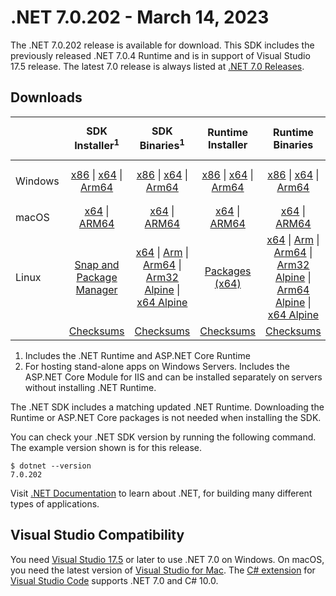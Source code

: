 # .NET 7.0.202 - March 14, 2023

The .NET 7.0.202 release is available for download. This SDK includes the previously released .NET 7.0.4 Runtime and is in support of Visual Studio 17.5 release. The latest 7.0 release is always listed at [.NET 7.0 Releases](../README.md).

## Downloads

|           | SDK Installer<sup>1</sup>                        | SDK Binaries<sup>1</sup>                 | Runtime Installer                                        | Runtime Binaries                                 | ASP.NET Core Runtime           |Windows Desktop Runtime          |
| --------- | :------------------------------------------:     | :----------------------:                 | :---------------------------:                            | :-------------------------:                      | :-----------------:            | :-----------------:            |
| Windows   | [x86][dotnet-sdk-win-x86.exe] \| [x64][dotnet-sdk-win-x64.exe] \| [Arm64][dotnet-sdk-win-arm64.exe] | [x86][dotnet-sdk-win-x86.zip] \| [x64][dotnet-sdk-win-x64.zip] \|  [Arm64][dotnet-sdk-win-arm64.zip] | [x86][dotnet-runtime-win-x86.exe] \| [x64][dotnet-runtime-win-x64.exe] \| [Arm64][dotnet-runtime-win-arm64.exe] | [x86][dotnet-runtime-win-x86.zip] \| [x64][dotnet-runtime-win-x64.zip] \| [Arm64][dotnet-runtime-win-arm64.zip] | [x86][aspnetcore-runtime-win-x86.exe] \| [x64][aspnetcore-runtime-win-x64.exe] \|<br/> [Hosting Bundle][dotnet-hosting-win.exe]<sup>2</sup> | [x86][windowsdesktop-runtime-win-x86.exe] \| [x64][windowsdesktop-runtime-win-x64.exe] \| [Arm64][windowsdesktop-runtime-win-arm64.exe] |
| macOS     | [x64][dotnet-sdk-osx-x64.pkg] \| [ARM64][dotnet-sdk-osx-arm64.pkg] | [x64][dotnet-sdk-osx-x64.tar.gz] \| [ARM64][dotnet-sdk-osx-arm64.tar.gz]  | [x64][dotnet-runtime-osx-x64.pkg] \| [ARM64][dotnet-runtime-osx-arm64.pkg] | [x64][dotnet-runtime-osx-x64.tar.gz] \| [ARM64][dotnet-runtime-osx-arm64.tar.gz]| [x64][aspnetcore-runtime-osx-x64.tar.gz] \| [ARM64][aspnetcore-runtime-osx-arm64.tar.gz] | - |<sup>1</sup>
| Linux     |  [Snap and Package Manager](../install-linux.md)  | [x64][dotnet-sdk-linux-x64.tar.gz] \| [Arm][dotnet-sdk-linux-arm.tar.gz]  \| [Arm64][dotnet-sdk-linux-arm64.tar.gz] \| [Arm32 Alpine][dotnet-sdk-linux-musl-arm.tar.gz]  \| [x64 Alpine][dotnet-sdk-linux-musl-x64.tar.gz] | [Packages (x64)][linux-packages] | [x64][dotnet-runtime-linux-x64.tar.gz] \| [Arm][dotnet-runtime-linux-arm.tar.gz] \| [Arm64][dotnet-runtime-linux-arm64.tar.gz] \| [Arm32 Alpine][dotnet-runtime-linux-musl-arm.tar.gz] \| [Arm64 Alpine][dotnet-runtime-linux-musl-arm64.tar.gz] \| [x64 Alpine][dotnet-runtime-linux-musl-x64.tar.gz]  | [x64][aspnetcore-runtime-linux-x64.tar.gz]<sup>1</sup>  \| [Arm][aspnetcore-runtime-linux-arm.tar.gz]<sup>1</sup> \| [Arm64][aspnetcore-runtime-linux-arm64.tar.gz]<sup>1</sup> \| [x64 Alpine][aspnetcore-runtime-linux-musl-x64.tar.gz] | - | <sup>1</sup> |
|  | [Checksums][checksums-sdk]                             | [Checksums][checksums-sdk]                                      | [Checksums][checksums-runtime]                             | [Checksums][checksums-runtime]  | [Checksums][checksums-runtime]  | [Checksums][checksums-runtime]


1. Includes the .NET Runtime and ASP.NET Core Runtime
2. For hosting stand-alone apps on Windows Servers. Includes the ASP.NET Core Module for IIS and can be installed separately on servers without installing .NET Runtime.


The .NET SDK includes a matching updated .NET Runtime. Downloading the Runtime or ASP.NET Core packages is not needed when installing the SDK.

You can check your .NET SDK version by running the following command. The example version shown is for this release.

```console
$ dotnet --version
7.0.202
```
Visit [.NET Documentation](https://learn.microsoft.com/dotnet/) to learn about .NET, for building many different types of applications.


## Visual Studio Compatibility

You need [Visual Studio 17.5](https://visualstudio.microsoft.com) or later to use .NET 7.0 on Windows. On macOS, you need the latest version of [Visual Studio for Mac](https://visualstudio.microsoft.com/vs/mac/). The [C# extension](https://code.visualstudio.com/docs/languages/dotnet) for [Visual Studio Code](https://code.visualstudio.com/) supports .NET 7.0 and C# 10.0.


[blob-runtime]: https://dotnetcli.blob.core.windows.net/dotnet/Runtime/
[blob-sdk]: https://dotnetcli.blob.core.windows.net/dotnet/Sdk/
[release-notes]: 7.0.202.md

[checksums-runtime]: https://dotnetcli.blob.core.windows.net/dotnet/checksums/7.0.4-sha.txt
[checksums-sdk]: https://dotnetcli.blob.core.windows.net/dotnet/checksums/7.0.4-sha.txt

[linux-install]: https://learn.microsoft.com/dotnet/core/install/linux

[dotnet-blog]:  https://devblogs.microsoft.com/dotnet/february-2023-updates/
[aspnet-blog]: https://devblogs.microsoft.com/dotnet/announcing-asp-net-core-in-net-6/
[maui-blog]: https://devblogs.microsoft.com/dotnet/update-on-dotnet-maui/

[linux-packages]: ../install-linux.md



[//]: # ( Runtime 7.0.4)
[dotnet-runtime-linux-arm.tar.gz]: https://download.visualstudio.microsoft.com/download/pr/8d45c40c-50e0-4c34-a8e7-02874823ec38/542e091c925c69e529533480c187068b/dotnet-runtime-7.0.4-linux-arm.tar.gz
[dotnet-runtime-linux-arm64.tar.gz]: https://download.visualstudio.microsoft.com/download/pr/47a77eda-2e32-4106-bc84-375b873a9839/c6d88de403b103248f67f429507ea269/dotnet-runtime-7.0.4-linux-arm64.tar.gz
[dotnet-runtime-linux-musl-arm.tar.gz]: https://download.visualstudio.microsoft.com/download/pr/46c1ae9c-ba38-45a8-8250-c6cc3306081e/c60f75badddd909d308671ecb4f2faed/dotnet-runtime-7.0.4-linux-musl-arm.tar.gz
[dotnet-runtime-linux-musl-arm64.tar.gz]: https://download.visualstudio.microsoft.com/download/pr/31fcb8d1-489d-47a9-a6f7-230daa67c77a/b9dc027228cb8a0defedeeb8b658280c/dotnet-runtime-7.0.4-linux-musl-arm64.tar.gz
[dotnet-runtime-linux-musl-x64.tar.gz]: https://download.visualstudio.microsoft.com/download/pr/5626a791-2469-436e-bba8-d020f244b51b/f6b7f1d3921160a5f097d6f5e3a76b65/dotnet-runtime-7.0.4-linux-musl-x64.tar.gz
[dotnet-runtime-linux-x64.tar.gz]: https://download.visualstudio.microsoft.com/download/pr/08c89e27-b593-438e-8303-af765b90e5da/28b1b06748b86a694ac4ddf43d546a32/dotnet-runtime-7.0.4-linux-x64.tar.gz
[dotnet-runtime-osx-arm64.pkg]: https://download.visualstudio.microsoft.com/download/pr/e3f2fe23-5f8f-472a-8c90-e2fd71840bbe/b8cea84bdfa8f27dc68c44ec7faa32f9/dotnet-runtime-7.0.4-osx-arm64.pkg
[dotnet-runtime-osx-arm64.tar.gz]: https://download.visualstudio.microsoft.com/download/pr/bf2d81d2-d793-43c6-af0f-763a48e1fdea/0457d06cc4e7dea7fff49e944691c72e/dotnet-runtime-7.0.4-osx-arm64.tar.gz
[dotnet-runtime-osx-x64.pkg]: https://download.visualstudio.microsoft.com/download/pr/417ba51a-bd56-4386-87a7-612d715189f0/48f92194b309e878f16a00956de8d1ce/dotnet-runtime-7.0.4-osx-x64.pkg
[dotnet-runtime-osx-x64.tar.gz]: https://download.visualstudio.microsoft.com/download/pr/e4dd643a-16b8-4f1e-ba38-cdbe32cc24df/67b307accc4abbbc2238310d6ea3c516/dotnet-runtime-7.0.4-osx-x64.tar.gz
[dotnet-runtime-win-arm64.exe]: https://download.visualstudio.microsoft.com/download/pr/aa70e646-6d6d-49f2-a7e5-5cad90f3783b/309665ecddef746789a848f7a8cca610/dotnet-runtime-7.0.4-win-arm64.exe
[dotnet-runtime-win-arm64.zip]: https://download.visualstudio.microsoft.com/download/pr/6c19b8ad-c3d1-4262-9fc2-5e42a8b77eb4/a136c7f489c00c5dcb914cfcf1ead671/dotnet-runtime-7.0.4-win-arm64.zip
[dotnet-runtime-win-x64.exe]: https://download.visualstudio.microsoft.com/download/pr/7e842a78-9877-4b82-8450-f3311b406a6f/83352282a0bdf1e5f9dfc5fcc88dc83f/dotnet-runtime-7.0.4-win-x64.exe
[dotnet-runtime-win-x64.zip]: https://download.visualstudio.microsoft.com/download/pr/88beaec3-b636-4b17-bdc5-ad8563c11155/0b4e765664b4961b50e167367dcef927/dotnet-runtime-7.0.4-win-x64.zip
[dotnet-runtime-win-x86.exe]: https://download.visualstudio.microsoft.com/download/pr/a44ad7c4-c079-4299-a5a5-669d53707f76/9a94eeb3cdf9529d40e8020a3b8f6c61/dotnet-runtime-7.0.4-win-x86.exe
[dotnet-runtime-win-x86.zip]: https://download.visualstudio.microsoft.com/download/pr/d8163d38-8eca-4ed3-ad81-d25140adf370/9652bb2338e2d7fe2eb53d8d05a2b6ba/dotnet-runtime-7.0.4-win-x86.zip

[//]: # ( WindowsDesktop 7.0.4)
[windowsdesktop-runtime-win-arm64.exe]: https://download.visualstudio.microsoft.com/download/pr/f9e5d878-12fa-4c6a-889c-3c03c22cecb9/0ccb0a599375a19ba34dbbb318864297/windowsdesktop-runtime-7.0.4-win-arm64.exe
[windowsdesktop-runtime-win-arm64.zip]: https://download.visualstudio.microsoft.com/download/pr/7dfbd2fc-fcd9-4da4-ad0f-a3c833041628/04bd1c17ffc04250efb90afff9c4c52a/windowsdesktop-runtime-7.0.4-win-arm64.zip
[windowsdesktop-runtime-win-x64.exe]: https://download.visualstudio.microsoft.com/download/pr/b6a55627-12de-482a-aea8-17d635f4b775/d8798c0c796a945c657d04438cf9b84d/windowsdesktop-runtime-7.0.4-win-x64.exe
[windowsdesktop-runtime-win-x64.zip]: https://download.visualstudio.microsoft.com/download/pr/ae6eaae5-3dbb-4ddf-8ce1-be529fbfdc69/50615bf1b6806d16d2258476005037cd/windowsdesktop-runtime-7.0.4-win-x64.zip
[windowsdesktop-runtime-win-x86.exe]: https://download.visualstudio.microsoft.com/download/pr/9c8d474f-e58f-4ab2-ab3c-f6c2c8616910/41b492e1c41083c823d56162c700de57/windowsdesktop-runtime-7.0.4-win-x86.exe
[windowsdesktop-runtime-win-x86.zip]: https://download.visualstudio.microsoft.com/download/pr/41ca2de4-1a26-45a8-a92d-5dc91ab2fe19/6f57a2c4bfa4fc16754f8f23540e1bcf/windowsdesktop-runtime-7.0.4-win-x86.zip

[//]: # ( ASP 7.0.4)
[aspnetcore-runtime-linux-arm.tar.gz]: https://download.visualstudio.microsoft.com/download/pr/43013763-849e-4d6e-b21c-0222eeda0624/6e1be378246de9af8d26df611107a3f3/aspnetcore-runtime-7.0.4-linux-arm.tar.gz
[aspnetcore-runtime-linux-arm64.tar.gz]: https://download.visualstudio.microsoft.com/download/pr/639aae36-b8fe-4bb7-86d7-0216554b6183/3b5caffe27bb78bbb10aff729d65ae03/aspnetcore-runtime-7.0.4-linux-arm64.tar.gz
[aspnetcore-runtime-linux-musl-arm.tar.gz]: https://download.visualstudio.microsoft.com/download/pr/e4e56097-5a2c-47da-a031-da327545ab5f/804efe030b9eb210024c3fd88aeea1bc/aspnetcore-runtime-7.0.4-linux-musl-arm.tar.gz
[aspnetcore-runtime-linux-musl-arm64.tar.gz]: https://download.visualstudio.microsoft.com/download/pr/08c2aee5-4a0c-4433-9772-e0cd5670bf8a/a849803916e33be03c176968ee7a5c6a/aspnetcore-runtime-7.0.4-linux-musl-arm64.tar.gz
[aspnetcore-runtime-linux-musl-x64.tar.gz]: https://download.visualstudio.microsoft.com/download/pr/68c9f0b5-105d-47a6-b8c2-32e045ffbc89/19e0050e885bd52508b77ab8296d6571/aspnetcore-runtime-7.0.4-linux-musl-x64.tar.gz
[aspnetcore-runtime-linux-x64.tar.gz]: https://download.visualstudio.microsoft.com/download/pr/f2e33ca2-e597-4d7c-b34d-60e47b5fe2fc/a22feac281b4bf63c8b5195a30e6cce1/aspnetcore-runtime-7.0.4-linux-x64.tar.gz
[aspnetcore-runtime-osx-arm64.tar.gz]: https://download.visualstudio.microsoft.com/download/pr/d70d5370-7f1c-4fd9-88cb-504569112323/32a23f276392a1fb04f2f3cdd35f961b/aspnetcore-runtime-7.0.4-osx-arm64.tar.gz
[aspnetcore-runtime-osx-x64.tar.gz]: https://download.visualstudio.microsoft.com/download/pr/eb055f27-b58f-47db-b291-91a2700396a4/7b313614b3ba0cd2f9e57b288c82f0b7/aspnetcore-runtime-7.0.4-osx-x64.tar.gz
[aspnetcore-runtime-win-arm64.zip]: https://download.visualstudio.microsoft.com/download/pr/25c0c79c-1a55-4ba2-b106-46fb689fdce7/8a76691d8d209295d2ca2c50b6b4a9c6/aspnetcore-runtime-7.0.4-win-arm64.zip
[aspnetcore-runtime-win-x64.exe]: https://download.visualstudio.microsoft.com/download/pr/1c260404-69d2-4c07-979c-644846ba1f46/7d27639ac67f1e502b83a738406da0ee/aspnetcore-runtime-7.0.4-win-x64.exe
[aspnetcore-runtime-win-x64.zip]: https://download.visualstudio.microsoft.com/download/pr/807a366a-ecf2-4704-a468-fc78ea832e79/b3b845fedd389cd76945d379683ae291/aspnetcore-runtime-7.0.4-win-x64.zip
[aspnetcore-runtime-win-x86.exe]: https://download.visualstudio.microsoft.com/download/pr/771de8e0-6c27-435f-8471-32e360408e15/4f84ca38b7988cc602d1ca62c0469ad2/aspnetcore-runtime-7.0.4-win-x86.exe
[aspnetcore-runtime-win-x86.zip]: https://download.visualstudio.microsoft.com/download/pr/06d0f0fd-1840-47ec-938e-8c6103628d0f/253b21ce98e3ed91ea68aad3e4124305/aspnetcore-runtime-7.0.4-win-x86.zip
[dotnet-hosting-win.exe]: https://download.visualstudio.microsoft.com/download/pr/d97e0776-b316-4c41-a067-202eb027b968/e9694b0aa94e4b814f980f9ec3d3f400/dotnet-hosting-7.0.4-win.exe

[//]: # ( SDK 7.0.202)
[dotnet-sdk-linux-arm.tar.gz]: https://download.visualstudio.microsoft.com/download/pr/6b56da47-dbe4-4921-a08e-eb3826565525/36ecf89507f52cc70ec2128b13948290/dotnet-sdk-7.0.202-linux-arm.tar.gz
[dotnet-sdk-linux-arm64.tar.gz]: https://download.visualstudio.microsoft.com/download/pr/c1fd11b0-186a-4aa1-a578-bb1b6613886e/b67e1c9d6d90b1c99b23935273921fa1/dotnet-sdk-7.0.202-linux-arm64.tar.gz
[dotnet-sdk-linux-musl-arm.tar.gz]: https://download.visualstudio.microsoft.com/download/pr/60033de4-23dc-4b66-a4d2-c8720a7d9641/22c3478f8f350c79f399a0313db6e6a5/dotnet-sdk-7.0.202-linux-musl-arm.tar.gz
[dotnet-sdk-linux-musl-arm64.tar.gz]: https://download.visualstudio.microsoft.com/download/pr/02ce3cad-f8b3-408b-a03b-6237e5beaab2/6a43057a87423fd368920f59e5e2ac6f/dotnet-sdk-7.0.202-linux-musl-arm64.tar.gz
[dotnet-sdk-linux-musl-x64.tar.gz]: https://download.visualstudio.microsoft.com/download/pr/591b9096-c73a-4dac-9f8a-e38824c12ee2/e2a889594de556f3b7bbef46980ae30e/dotnet-sdk-7.0.202-linux-musl-x64.tar.gz
[dotnet-sdk-linux-x64.tar.gz]: https://download.visualstudio.microsoft.com/download/pr/bda88810-e1a6-4cf0-8139-7fd7fe7b2c7a/7a9ffa3e12e5f1c3d8b640e326c1eb14/dotnet-sdk-7.0.202-linux-x64.tar.gz
[dotnet-sdk-osx-arm64.pkg]: https://download.visualstudio.microsoft.com/download/pr/d569fc95-64b5-4fc3-ae06-5d3bec40e540/7532a322362c4717fc57211eafe5002c/dotnet-sdk-7.0.202-osx-arm64.pkg
[dotnet-sdk-osx-arm64.tar.gz]: https://download.visualstudio.microsoft.com/download/pr/4402413a-ef81-4732-a0c0-38f11694b226/e205b8bf48d95902a6dbe1c3cccca272/dotnet-sdk-7.0.202-osx-arm64.tar.gz
[dotnet-sdk-osx-x64.pkg]: https://download.visualstudio.microsoft.com/download/pr/a87236b2-9ddd-4f48-ac81-d8d07a7cdac2/91a91d1eac4d598a6eaf5faf148f3afd/dotnet-sdk-7.0.202-osx-x64.pkg
[dotnet-sdk-osx-x64.tar.gz]: https://download.visualstudio.microsoft.com/download/pr/d3fe9043-0ff4-4584-aacf-1ad41c47407b/7b84ed341359488cd0de21de1b4df6d0/dotnet-sdk-7.0.202-osx-x64.tar.gz
[dotnet-sdk-win-arm64.exe]: https://download.visualstudio.microsoft.com/download/pr/32d8d194-4ab7-4913-a524-ba8b971896c2/a45108bd93c9da7e110837968c55e221/dotnet-sdk-7.0.202-win-arm64.exe
[dotnet-sdk-win-arm64.zip]: https://download.visualstudio.microsoft.com/download/pr/52f31250-1961-4203-9f51-9b9afce0db15/129915360a0e0e6ee59e895efd389b0a/dotnet-sdk-7.0.202-win-arm64.zip
[dotnet-sdk-win-x64.exe]: https://download.visualstudio.microsoft.com/download/pr/c6ad374b-9b66-49ed-a140-588348d0c29a/78084d635f2a4011ccd65dc7fd9e83ce/dotnet-sdk-7.0.202-win-x64.exe
[dotnet-sdk-win-x64.zip]: https://download.visualstudio.microsoft.com/download/pr/e2f99985-b54a-43a2-85cf-cfc9a1e0a307/171339e000ade0b6e10c3cb010ed45ba/dotnet-sdk-7.0.202-win-x64.zip
[dotnet-sdk-win-x86.exe]: https://download.visualstudio.microsoft.com/download/pr/9d754e4b-caa0-4f0f-b254-b0ee1fdb580f/360dbbbf186f32ecf661b178a1768652/dotnet-sdk-7.0.202-win-x86.exe
[dotnet-sdk-win-x86.zip]: https://download.visualstudio.microsoft.com/download/pr/c7213e17-4955-4fae-a405-1b7101086daf/71963248a7de64c4b00219a8199e7429/dotnet-sdk-7.0.202-win-x86.zip
